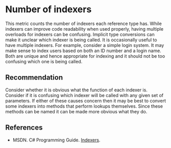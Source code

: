 # Number of indexers
This metric counts the number of indexers each reference type has. While indexers can improve code readability when used properly, having multiple overloads for indexers can be confusing. Implicit type conversions can make it unclear which indexer is being called. It is occasionally useful to have multiple indexers. For example, consider a simple login system. It may make sense to index users based on both an ID number and a login name. Both are unique and hence appropriate for indexing and it should not be too confusing which one is being called.


## Recommendation
Consider whether it is obvious what the function of each indexer is. Consider if it is confusing which indexer will be called with any given set of parameters. If either of these causes concern then it may be best to convert some indexers into methods that perform lookups themselves. Since these methods can be named it can be made more obvious what they do.


## References
* MSDN. C\# Programming Guide. [Indexers](http://msdn.microsoft.com/en-us/library/vstudio/6x16t2tx.aspx).
